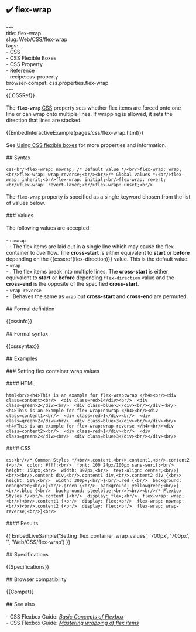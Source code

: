 ## ✔️ flex-wrap 
 ---<br/>title: flex-wrap<br/>slug: Web/CSS/flex-wrap<br/>tags:<br/>  - CSS<br/>  - CSS Flexible Boxes<br/>  - CSS Property<br/>  - Reference<br/>  - recipe:css-property<br/>browser-compat: css.properties.flex-wrap<br/>---<br/>{{ CSSRef}}<br/><br/>The **`flex-wrap`** [CSS](/en-US/docs/Web/CSS) property sets whether flex items are forced onto one line or can wrap onto multiple lines. If wrapping is allowed, it sets the direction that lines are stacked.<br/><br/>{{EmbedInteractiveExample(pages/css/flex-wrap.html)}}<br/><br/>See [Using CSS flexible boxes](/en-US/docs/Web/CSS/CSS_Flexible_Box_Layout/Basic_Concepts_of_Flexbox) for more properties and information.<br/><br/>## Syntax<br/><br/>```css<br/>flex-wrap: nowrap; /* Default value */<br/>flex-wrap: wrap;<br/>flex-wrap: wrap-reverse;<br/><br/>/* Global values */<br/>flex-wrap: inherit;<br/>flex-wrap: initial;<br/>flex-wrap: revert;<br/>flex-wrap: revert-layer;<br/>flex-wrap: unset;<br/>```<br/><br/>The `flex-wrap` property is specified as a single keyword chosen from the list of values below.<br/><br/>### Values<br/><br/>The following values are accepted:<br/><br/>- `nowrap`<br/>  - : The flex items are laid out in a single line which may cause the flex container to overflow. The **cross-start** is either equivalent to **start** or **before** depending on the {{cssxref(flex-direction)}} value. This is the default value.<br/>- `wrap`<br/>  - : The flex items break into multiple lines. The **cross-start** is either equivalent to **start** or **before** depending `flex-direction` value and the **cross-end** is the opposite of the specified **cross-start**.<br/>- `wrap-reverse`<br/>  - : Behaves the same as `wrap` but **cross-start** and **cross-end** are permuted.<br/><br/>## Formal definition<br/><br/>{{cssinfo}}<br/><br/>## Formal syntax<br/><br/>{{csssyntax}}<br/><br/>## Examples<br/><br/>### Setting flex container wrap values<br/><br/>#### HTML<br/><br/>```html<br/><h4>This is an example for flex-wrap:wrap </h4><br/><div class=content><br/>  <div class=red>1</div><br/>  <div class=green>2</div><br/>  <div class=blue>3</div><br/></div><br/><h4>This is an example for flex-wrap:nowrap </h4><br/><div class=content1><br/>  <div class=red>1</div><br/>  <div class=green>2</div><br/>  <div class=blue>3</div><br/></div><br/><h4>This is an example for flex-wrap:wrap-reverse </h4><br/><div class=content2><br/>  <div class=red>1</div><br/>  <div class=green>2</div><br/>  <div class=blue>3</div><br/></div><br/>```<br/><br/>#### CSS<br/><br/>```css<br/>/* Common Styles */<br/>.content,<br/>.content1,<br/>.content2 {<br/>  color: #fff;<br/>  font: 100 24px/100px sans-serif;<br/>  height: 150px;<br/>  width: 897px;<br/>  text-align: center;<br/>}<br/><br/>.content div,<br/>.content1 div,<br/>.content2 div {<br/>  height: 50%;<br/>  width: 300px;<br/>}<br/>.red {<br/>  background: orangered;<br/>}<br/>.green {<br/>  background: yellowgreen;<br/>}<br/>.blue {<br/>  background: steelblue;<br/>}<br/><br/>/* Flexbox Styles */<br/>.content {<br/>  display: flex;<br/>  flex-wrap: wrap;<br/>}<br/>.content1 {<br/>  display: flex;<br/>  flex-wrap: nowrap;<br/>}<br/>.content2 {<br/>  display: flex;<br/>  flex-wrap: wrap-reverse;<br/>}<br/>```<br/><br/>#### Results<br/><br/>{{ EmbedLiveSample('Setting_flex_container_wrap_values', '700px', '700px', '', 'Web/CSS/flex-wrap') }}<br/><br/>## Specifications<br/><br/>{{Specifications}}<br/><br/>## Browser compatibility<br/><br/>{{Compat}}<br/><br/>## See also<br/><br/>- CSS Flexbox Guide: _[Basic Concepts of Flexbox](/en-US/docs/Web/CSS/CSS_Flexible_Box_Layout/Basic_Concepts_of_Flexbox)_<br/>- CSS Flexbox Guide: _[Mastering wrapping of flex items](/en-US/docs/Web/CSS/CSS_Flexible_Box_Layout/Mastering_Wrapping_of_Flex_Items)_<br/>